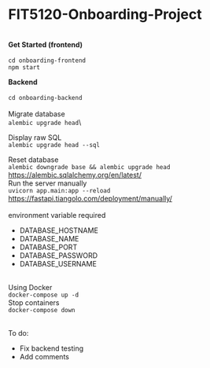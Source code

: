 # FIT5120-Onboarding-Project
\
**Get Started (frontend)**\
\
`cd onboarding-frontend`\
`npm start`

**Backend**\
\
`cd onboarding-backend`\
\
Migrate database\
`alembic upgrade head`\

Display raw SQL\
`alembic upgrade head --sql`

Reset database\
`alembic downgrade base && alembic upgrade head`
https://alembic.sqlalchemy.org/en/latest/
\
Run the server manually\
`uvicorn app.main:app --reload`\
https://fastapi.tiangolo.com/deployment/manually/
\
\
environment variable required
- DATABASE_HOSTNAME
- DATABASE_NAME
- DATABASE_PORT
- DATABASE_PASSWORD
- DATABASE_USERNAME

\
Using Docker\
`docker-compose up -d`\
Stop containers\
`docker-compose down`

\
To do:
- Fix backend testing
- Add comments
